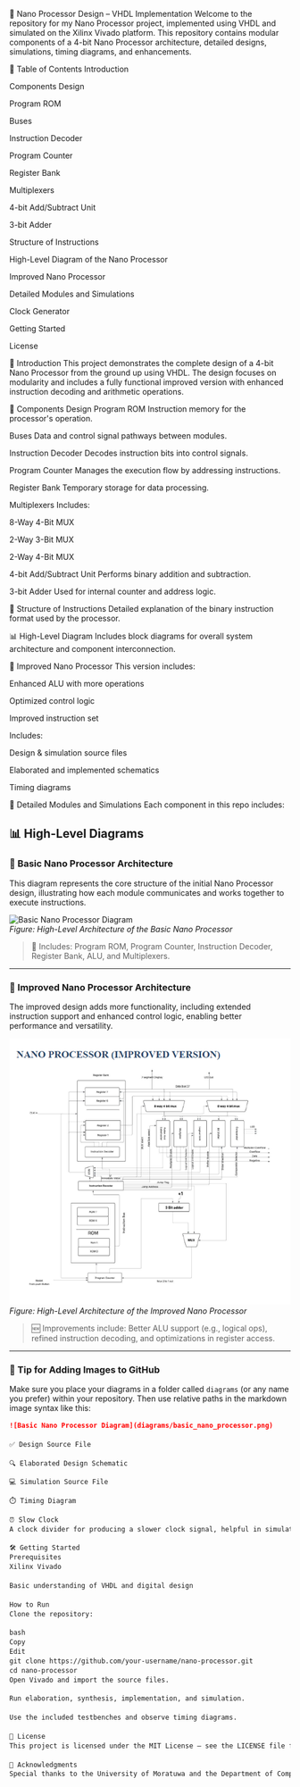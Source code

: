 🧠 Nano Processor Design – VHDL Implementation
Welcome to the repository for my Nano Processor project, implemented using VHDL and simulated on the Xilinx Vivado platform. This repository contains modular components of a 4-bit Nano Processor architecture, detailed designs, simulations, timing diagrams, and enhancements.

📌 Table of Contents
Introduction

Components Design

Program ROM

Buses

Instruction Decoder

Program Counter

Register Bank

Multiplexers

4-bit Add/Subtract Unit

3-bit Adder

Structure of Instructions

High-Level Diagram of the Nano Processor

Improved Nano Processor

Detailed Modules and Simulations

Clock Generator

Getting Started

License

🧾 Introduction
This project demonstrates the complete design of a 4-bit Nano Processor from the ground up using VHDL. The design focuses on modularity and includes a fully functional improved version with enhanced instruction decoding and arithmetic operations.

🔧 Components Design
Program ROM
Instruction memory for the processor's operation.

Buses
Data and control signal pathways between modules.

Instruction Decoder
Decodes instruction bits into control signals.

Program Counter
Manages the execution flow by addressing instructions.

Register Bank
Temporary storage for data processing.

Multiplexers
Includes:

8-Way 4-Bit MUX

2-Way 3-Bit MUX

2-Way 4-Bit MUX

4-bit Add/Subtract Unit
Performs binary addition and subtraction.

3-bit Adder
Used for internal counter and address logic.

📘 Structure of Instructions
Detailed explanation of the binary instruction format used by the processor.

📊 High-Level Diagram
Includes block diagrams for overall system architecture and component interconnection.

🚀 Improved Nano Processor
This version includes:

Enhanced ALU with more operations

Optimized control logic

Improved instruction set

Includes:

Design & simulation source files

Elaborated and implemented schematics

Timing diagrams

🧪 Detailed Modules and Simulations
Each component in this repo includes:

## 📊 High-Level Diagrams

### 🧩 Basic Nano Processor Architecture

This diagram represents the core structure of the initial Nano Processor design, illustrating how each module communicates and works together to execute instructions.

![Basic Nano Processor Diagram](diagrams/b.png)  
*Figure: High-Level Architecture of the Basic Nano Processor*

> 📌 Includes: Program ROM, Program Counter, Instruction Decoder, Register Bank, ALU, and Multiplexers.

---

### 🚀 Improved Nano Processor Architecture

The improved design adds more functionality, including extended instruction support and enhanced control logic, enabling better performance and versatility.

![Improved Nano Processor Diagram](diagrams/improved_nano_processor.png)  
*Figure: High-Level Architecture of the Improved Nano Processor*

> 🆕 Improvements include: Better ALU support (e.g., logical ops), refined instruction decoding, and optimizations in register access.

---

### 📁 Tip for Adding Images to GitHub

Make sure you place your diagrams in a folder called `diagrams` (or any name you prefer) within your repository. Then use relative paths in the markdown image syntax like this:

```md
![Basic Nano Processor Diagram](diagrams/basic_nano_processor.png)

✅ Design Source File

🔍 Elaborated Design Schematic

💻 Simulation Source File

⏱️ Timing Diagram

⏰ Slow Clock
A clock divider for producing a slower clock signal, helpful in simulation and testing.

🛠️ Getting Started
Prerequisites
Xilinx Vivado

Basic understanding of VHDL and digital design

How to Run
Clone the repository:

bash
Copy
Edit
git clone https://github.com/your-username/nano-processor.git
cd nano-processor
Open Vivado and import the source files.

Run elaboration, synthesis, implementation, and simulation.

Use the included testbenches and observe timing diagrams.

📄 License
This project is licensed under the MIT License – see the LICENSE file for details.

🙌 Acknowledgments
Special thanks to the University of Moratuwa and the Department of Computer Science and Engineering for academic support.

